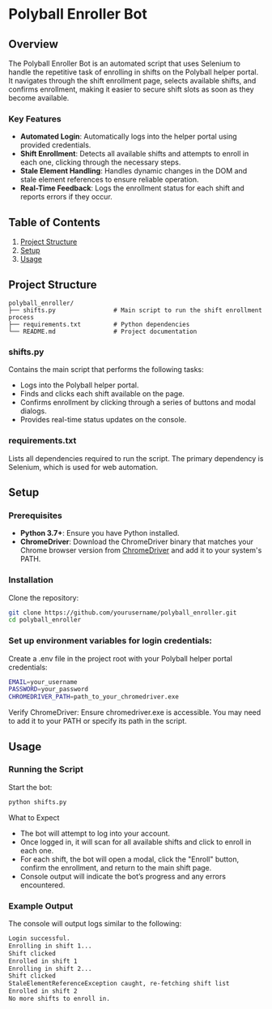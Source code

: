 # Polyball Enroller Bot

## Overview

The Polyball Enroller Bot is an automated script that uses Selenium to handle the repetitive task of enrolling in shifts on the Polyball helper portal. It navigates through the shift enrollment page, selects available shifts, and confirms enrollment, making it easier to secure shift slots as soon as they become available.

### Key Features
- **Automated Login**: Automatically logs into the helper portal using provided credentials.
- **Shift Enrollment**: Detects all available shifts and attempts to enroll in each one, clicking through the necessary steps.
- **Stale Element Handling**: Handles dynamic changes in the DOM and stale element references to ensure reliable operation.
- **Real-Time Feedback**: Logs the enrollment status for each shift and reports errors if they occur.

## Table of Contents
1. [Project Structure](#project-structure)
2. [Setup](#setup)
3. [Usage](#usage)

## Project Structure

```plaintext
polyball_enroller/
├── shifts.py                # Main script to run the shift enrollment process
├── requirements.txt         # Python dependencies
└── README.md                # Project documentation
```
### shifts.py
Contains the main script that performs the following tasks:
- Logs into the Polyball helper portal.
- Finds and clicks each shift available on the page.
- Confirms enrollment by clicking through a series of buttons and modal dialogs.
- Provides real-time status updates on the console.

### requirements.txt
Lists all dependencies required to run the script. The primary dependency is Selenium, which is used for web automation.

## Setup

### Prerequisites
- **Python 3.7+**: Ensure you have Python installed.
- **ChromeDriver**: Download the ChromeDriver binary that matches your Chrome browser version from [ChromeDriver](https://chromedriver.chromium.org/) and add it to your system's PATH.

### Installation
Clone the repository:

```bash
git clone https://github.com/yourusername/polyball_enroller.git
cd polyball_enroller
```

### Set up environment variables for login credentials:
Create a .env file in the project root with your Polyball helper portal credentials:

```bash
EMAIL=your_username
PASSWORD=your_password
CHROMEDRIVER_PATH=path_to_your_chromedriver.exe
```
Verify ChromeDriver: Ensure chromedriver.exe is accessible. You may need to add it to your PATH or specify its path in the script.

## Usage

### Running the Script
Start the bot:

```bash
python shifts.py
```
What to Expect
- The bot will attempt to log into your account.
- Once logged in, it will scan for all available shifts and click to enroll in each one.
- For each shift, the bot will open a modal, click the "Enroll" button, confirm the enrollment, and return to the main shift page.
- Console output will indicate the bot’s progress and any errors encountered.

### Example Output
The console will output logs similar to the following:
```bash
Login successful.
Enrolling in shift 1...
Shift clicked
Enrolled in shift 1
Enrolling in shift 2...
Shift clicked
StaleElementReferenceException caught, re-fetching shift list
Enrolled in shift 2
No more shifts to enroll in.
```
